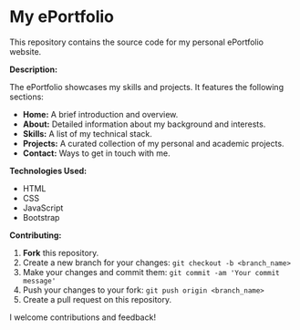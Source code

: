 # My ePortfolio

This repository contains the source code for my personal ePortfolio website. 

**Description:**

The ePortfolio showcases my skills and projects. It features the following sections:

* **Home:** A brief introduction and overview.
* **About:** Detailed information about my background and interests.
* **Skills:** A list of my technical stack.
* **Projects:** A curated collection of my personal and academic projects.
* **Contact:** Ways to get in touch with me.

**Technologies Used:**

* HTML
* CSS
* JavaScript
* Bootstrap

**Contributing:**

1. **Fork** this repository.
2. Create a new branch for your changes: `git checkout -b <branch_name>`
3. Make your changes and commit them: `git commit -am 'Your commit message'`
4. Push your changes to your fork: `git push origin <branch_name>`
5. Create a pull request on this repository.

I welcome contributions and feedback!
